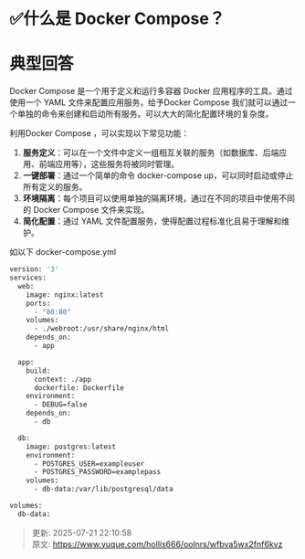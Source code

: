 # ✅什么是 Docker Compose？

# 典型回答


Docker Compose 是一个用于定义和运行多容器 Docker 应用程序的工具。通过使用一个 YAML 文件来配置应用服务，给予Docker Compose 我们就可以通过一个单独的命令来创建和启动所有服务。可以大大的简化配置环境的复杂度。



利用Docker Compose ，可以实现以下常见功能：



1. **服务定义**：可以在一个文件中定义一组相互关联的服务（如数据库、后端应用、前端应用等），这些服务将被同时管理。
2. **一键部署**：通过一个简单的命令 docker-compose up，可以同时启动或停止所有定义的服务。
3. **环境隔离**：每个项目可以使用单独的隔离环境，通过在不同的项目中使用不同的 Docker Compose 文件来实现。
4. **简化配置**：通过 YAML 文件配置服务，使得配置过程标准化且易于理解和维护。



如以下 docker-compose.yml



```dockerfile
version: '3'
services:
  web:
    image: nginx:latest
    ports:
      - "80:80"
    volumes:
      - ./webroot:/usr/share/nginx/html
    depends_on:
      - app

  app:
    build:
      context: ./app
      dockerfile: Dockerfile
    environment:
      - DEBUG=false
    depends_on:
      - db

  db:
    image: postgres:latest
    environment:
      - POSTGRES_USER=exampleuser
      - POSTGRES_PASSWORD=examplepass
    volumes:
      - db-data:/var/lib/postgresql/data

volumes:
  db-data:
```



> 更新: 2025-07-21 22:10:58  
> 原文: <https://www.yuque.com/hollis666/oolnrs/wfbya5wx2fnf6kvz>